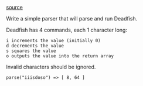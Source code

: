 [source](https://www.codewars.com/kata/51e0007c1f9378fa810002a9)

Write a simple parser that will parse and run Deadfish.

Deadfish has 4 commands, each 1 character long:

    i increments the value (initially 0)
    d decrements the value
    s squares the value
    o outputs the value into the return array

Invalid characters should be ignored.

```parse("iiisdoso") => [ 8, 64 ]```